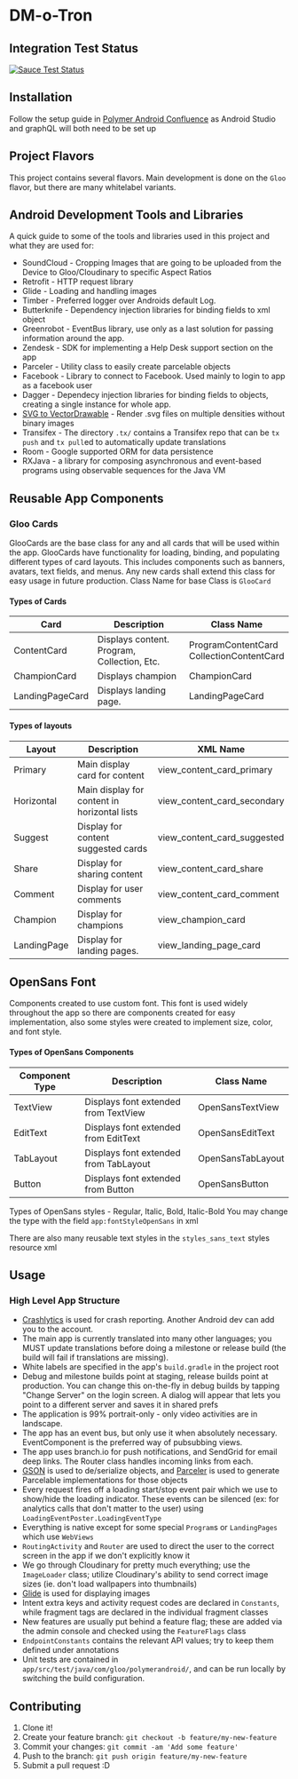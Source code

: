 # DM-o-Tron

## Integration Test Status
[![Sauce Test Status](https://saucelabs.com/browser-matrix/breakqa.svg?auth=5a97f1cc1329af69931e085d95ae6250)](https://saucelabs.com/u/breakqa)

## Installation
Follow the setup guide in [Polymer Android Confluence](https://tangogroup.jira.com/wiki/spaces/MOB/pages/196476936/Android) as Android Studio and graphQL will both need to be set up

## Project Flavors
This project contains several flavors. Main development is done on the `Gloo` flavor, but there are many whitelabel variants.

## Android Development Tools and Libraries
A quick guide to some of the tools and libraries used in this project and what they are used for:
* SoundCloud - Cropping Images that are going to be uploaded from the Device to Gloo/Cloudinary to specific Aspect Ratios
* Retrofit - HTTP request library
* Glide - Loading and handling images
* Timber - Preferred logger over Androids default Log.
* Butterknife - Dependency injection libraries for binding fields to xml object
* Greenrobot - EventBus library, use only as a last solution for passing information around the app.
* Zendesk - SDK for implementing a Help Desk support section on the app
* Parceler - Utility class to easily create parcelable objects
* Facebook - Library to connect to Facebook. Used mainly to login to app as a facebook user
* Dagger - Dependecy injection libraries for binding fields to objects, creating a single instance for whole app.
* [SVG to VectorDrawable](http://inloop.github.io/svg2android/) - Render .svg files on multiple densities without binary images
* Transifex - The directory `.tx/` contains a Transifex repo that can be `tx push` and `tx pull`ed to automatically update translations
* Room - Google supported ORM for data persistence
* RXJava - a library for composing asynchronous and event-based programs using observable sequences for the Java VM

## Reusable App Components
### Gloo Cards
GlooCards are the base class for any and all cards that will be used within the app. GlooCards have functionality for loading, binding, and populating different types of card layouts. This includes components such as banners, avatars, text fields, and menus. Any new cards shall extend this class for easy usage in future production. Class Name for base Class is `GlooCard`

#### Types of Cards

Card | Description | Class Name
--- | --- | ---
ContentCard | Displays content. <br>Program, Collection, Etc.  | ProgramContentCard<br>CollectionContentCard
ChampionCard | Displays champion | ChampionCard
LandingPageCard | Displays landing page. | LandingPageCard

#### Types of layouts

Layout | Description | XML Name
--- | --- | ---
Primary | Main display card for content | view_content_card_primary
Horizontal | Main display for content in horizontal lists | view_content_card_secondary
Suggest | Display for content suggested cards | view_content_card_suggested
Share | Display for sharing content | view_content_card_share
Comment | Display for user comments | view_content_card_comment
Champion | Display for champions | view_champion_card
LandingPage| Display for landing pages. | view_landing_page_card

## OpenSans Font
Components created to use custom font. This font is used widely throughout the app so there are components created for easy implementation, also some styles were created to implement size, color, and font style.

#### Types of OpenSans Components

Component Type | Description | Class Name
--- | --- | ---
TextView | Displays font extended from TextView | OpenSansTextView
EditText | Displays font extended from EditText | OpenSansEditText
TabLayout | Displays font extended from TabLayout | OpenSansTabLayout
Button | Displays font extended from Button | OpenSansButton

Types of OpenSans styles - Regular, Italic, Bold, Italic-Bold
You may change the type with the field `app:fontStyleOpenSans` in xml

There are also many reusable text styles in the `styles_sans_text` styles resource xml

## Usage
### High Level App Structure
* [Crashlytics](https://fabric.io/home) is used for crash reporting. Another Android dev can add you to the account.
* The main app is currently translated into many other languages; you MUST update translations before doing a milestone or release build (the build will fail if translations are missing).
* White labels are specified in the app's `build.gradle` in the project root
* Debug and milestone builds point at staging, release builds point at production. You can change this on-the-fly in debug builds by tapping "Change Server" on the login screen. A dialog will appear that lets you point to a different server and saves it in shared prefs
* The application is 99% portrait-only - only video activities are in landscape.
* The app has an event bus, but only use it when absolutely necessary. EventComponent is the preferred way of pubsubbing views.
* The app uses branch.io for push notifications, and SendGrid for email deep links. The Router class handles incoming links from each.
* [GSON](https://github.com/google/gson) is used to de/serialize objects, and [Parceler](https://github.com/johncarl81/parceler) is used to generate Parcelable implementations for those objects
* Every request fires off a loading start/stop event pair which we use to show/hide the loading indicator. These events can be silenced (ex: for analytics calls that don't matter to the user) using `LoadingEventPoster.LoadingEventType`
* Everything is native except for some special `Program`s or `LandingPages` which use `WebViews`
* `RoutingActivity` and `Router` are used to direct the user to the correct screen in the app if we don't explicitly know it
* We go through Cloudinary for pretty much everything; use the `ImageLoader` class; utilize Cloudinary's ability to send correct image sizes (ie. don't load wallpapers into thumbnails)
* [Glide](https://github.com/bumptech/glide) is used for displaying images
* Intent extra keys and activity request codes are declared in `Constants`, while fragment tags are declared in the individual fragment classes
* New features are usually put behind a feature flag; these are added via the admin console and checked using the `FeatureFlags` class
* `EndpointConstants` contains the relevant API values; try to keep them defined under annotations
* Unit tests are contained in `app/src/test/java/com/gloo/polymerandroid/`, and can be run locally by switching the build configuration.

## Contributing
1. Clone it!
2. Create your feature branch: `git checkout -b feature/my-new-feature`
3. Commit your changes: `git commit -am 'Add some feature'`
4. Push to the branch: `git push origin feature/my-new-feature`
5. Submit a pull request :D
